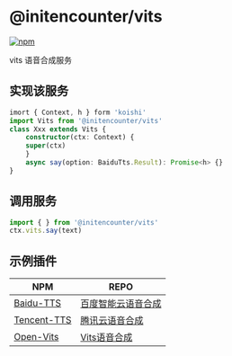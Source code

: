 # @initencounter/vits

[![npm](https://img.shields.io/npm/v/@initencounter/vits?style=flat-square)](https://www.npmjs.com/package/@initencounter/vits)

vits 语音合成服务

## 实现该服务

```typescript
imort { Context, h } form 'koishi'
import Vits from '@initencounter/vits'
class Xxx extends Vits {
    constructor(ctx: Context) {
    super(ctx)
    }
    async say(option: BaiduTts.Result): Promise<h> {}
}
```

## 调用服务

```typescript
import { } from '@initencounter/vits'
ctx.vits.say(text)
```

## 示例插件
| NPM | REPO |
| --- | --- |
| [Baidu-TTS](https://www.npmjs.com/package/koishi-plugin-baidu-tts) | [百度智能云语音合成](https://github.com/initialencounter/mykoishi/tree/master/baidu-tts) |
| [Tencent-TTS](https://www.npmjs.com/package/koishi-plugin-tencent-tts) | [腾讯云语音合成](https://github.com/initialencounter/mykoishi/tree/master/tencent-tts) |
| [Open-Vits](https://www.npmjs.com/package/koishi-plugin-open-vits) | [Vits语音合成](https://github.com/initialencounter/mykoishi/tree/master/open-vits) |